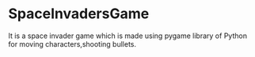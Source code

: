 # SpaceInvadersGame
It is a space invader game which is made using pygame library of Python for moving characters,shooting bullets.
